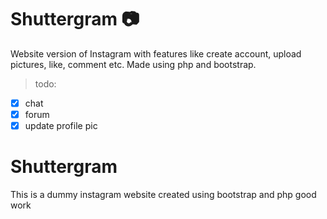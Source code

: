 
# Shuttergram :camera:
Website version of Instagram with features like create account, upload pictures, like, comment etc.
Made using php and bootstrap.  
>todo:
* [x] chat
* [x] forum
* [x] update profile pic

# Shuttergram
This is a dummy instagram website created using bootstrap and php
good work

